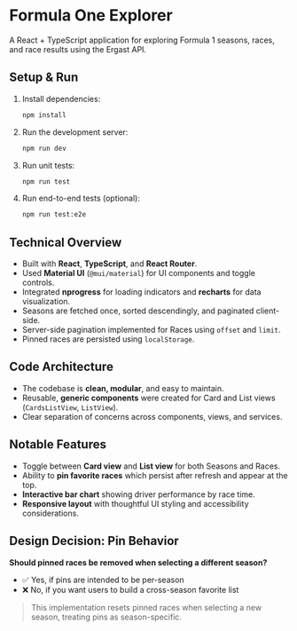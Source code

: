 # Formula One Explorer

A React + TypeScript application for exploring Formula 1 seasons, races, and race results using the Ergast API.

## Setup & Run

1. Install dependencies:
   ```bash
   npm install

2. Run the development server:

   ```bash
   npm run dev
   ```

3. Run unit tests:

   ```bash
   npm run test
   ```

4. Run end-to-end tests (optional):

   ```bash
   npm run test:e2e
   ```

## Technical Overview

* Built with **React**, **TypeScript**, and **React Router**.
* Used **Material UI** (`@mui/material`) for UI components and toggle controls.
* Integrated **nprogress** for loading indicators and **recharts** for data visualization.
* Seasons are fetched once, sorted descendingly, and paginated client-side.
* Server-side pagination implemented for Races using `offset` and `limit`.
* Pinned races are persisted using `localStorage`.

## Code Architecture

* The codebase is **clean, modular**, and easy to maintain.
* Reusable, **generic components** were created for Card and List views (`CardsListView`, `ListView`).
* Clear separation of concerns across components, views, and services.

## Notable Features

* Toggle between **Card view** and **List view** for both Seasons and Races.
* Ability to **pin favorite races** which persist after refresh and appear at the top.
* **Interactive bar chart** showing driver performance by race time.
* **Responsive layout** with thoughtful UI styling and accessibility considerations.

## Design Decision: Pin Behavior

**Should pinned races be removed when selecting a different season?**

* ✅ Yes, if pins are intended to be per-season
* ❌ No, if you want users to build a cross-season favorite list

> This implementation resets pinned races when selecting a new season, treating pins as season-specific.
